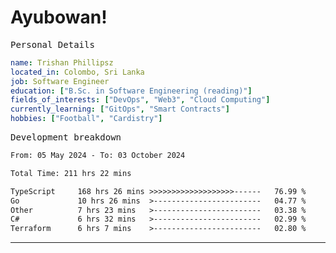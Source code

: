 # Ayubowan!

<samp>Personal Details</samp>

```yaml
name: Trishan Phillipsz
located_in: Colombo, Sri Lanka
job: Software Engineer
education: ["B.Sc. in Software Engineering (reading)"]
fields_of_interests: ["DevOps", "Web3", "Cloud Computing"]
currently_learning: ["GitOps", "Smart Contracts"]
hobbies: ["Football", "Cardistry"]
```

<samp>Development breakdown</samp>

<!--START_SECTION:waka-->

```txt
From: 05 May 2024 - To: 03 October 2024

Total Time: 211 hrs 22 mins

TypeScript     168 hrs 26 mins >>>>>>>>>>>>>>>>>>>------   76.99 %
Go             10 hrs 26 mins  >------------------------   04.77 %
Other          7 hrs 23 mins   >------------------------   03.38 %
C#             6 hrs 32 mins   >------------------------   02.99 %
Terraform      6 hrs 7 mins    >------------------------   02.80 %
```

<!--END_SECTION:waka-->

---
